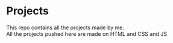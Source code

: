 # Projects
This repo contains all the projects made by me.
<br>
All the projects pushed here are made on HTML and CSS and JS
